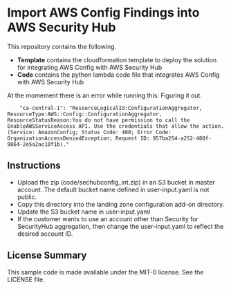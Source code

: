 # Import AWS Config Findings into AWS Security Hub

This repository contains the following.

- **Template** contains the cloudformation template to deploy the solution for integrating AWS Config with AWS Security Hub
- **Code** contains the python lambda code file that integrates AWS Config with AWS Security Hub

At the momement there is an error while running this: Figuring it out. 
```
    "ca-central-1": "ResourceLogicalId:ConfigurationAggregator, ResourceType:AWS::Config::ConfigurationAggregator, ResourceStatusReason:You do not have permission to call the EnableAWSServiceAccess API. Use the credentials that allow the action. (Service: AmazonConfig; Status Code: 400; Error Code: OrganizationAccessDeniedException; Request ID: 957ba254-a252-480f-9864-2e5a2ac10f1b)."

```

## Instructions

* Upload the zip (code/sechubconfig_int.zip) in an S3 bucket in master account. The default bucket name defined in user-input.yaml is not public.
* Copy this directory into the landing zone configuration add-on directory.
* Update the S3 bucket name in user-input.yaml
* If the customer wants to use an account other than Security for SecurityHub aggregation, then change the user-input.yaml to reflect the desired account ID.


## License Summary

This sample code is made available under the MIT-0 license. See the LICENSE file.